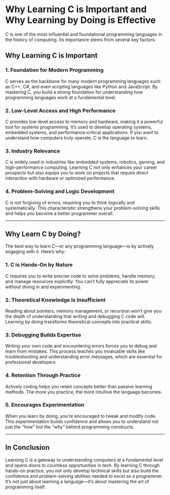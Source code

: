 # Why Learning C is Important and Why Learning by Doing is Effective

C is one of the most influential and foundational programming languages in the history of computing. Its importance stems from several key factors:

## Why Learning C is Important

### 1. Foundation for Modern Programming
C serves as the backbone for many modern programming languages such as C++, C#, and even scripting languages like Python and JavaScript. By mastering C, you build a strong foundation for understanding how programming languages work at a fundamental level.

### 2. Low-Level Access and High Performance
C provides low-level access to memory and hardware, making it a powerful tool for systems programming. It’s used to develop operating systems, embedded systems, and performance-critical applications. If you want to understand how computers truly operate, C is the language to learn.

### 3. Industry Relevance
C is widely used in industries like embedded systems, robotics, gaming, and high-performance computing. Learning C not only enhances your career prospects but also equips you to work on projects that require direct interaction with hardware or optimized performance.

### 4. Problem-Solving and Logic Development
C is not forgiving of errors, requiring you to think logically and systematically. This characteristic strengthens your problem-solving skills and helps you become a better programmer overall.

---

## Why Learn C by Doing?

The best way to learn C—or any programming language—is by actively engaging with it. Here’s why:

### 1. C is Hands-On by Nature
C requires you to write precise code to solve problems, handle memory, and manage resources explicitly. You can’t fully appreciate its power without diving in and experimenting.

### 2. Theoretical Knowledge is Insufficient
Reading about pointers, memory management, or recursion won’t give you the depth of understanding that writing and debugging C code will. Learning by doing transforms theoretical concepts into practical skills.

### 3. Debugging Builds Expertise
Writing your own code and encountering errors forces you to debug and learn from mistakes. This process teaches you invaluable skills like troubleshooting and understanding error messages, which are essential for professional developers.

### 4. Retention Through Practice
Actively coding helps you retain concepts better than passive learning methods. The more you practice, the more intuitive the language becomes.

### 5. Encourages Experimentation
When you learn by doing, you’re encouraged to tweak and modify code. This experimentation builds confidence and allows you to understand not just the "how" but the "why" behind programming constructs.

---

## In Conclusion

Learning C is a gateway to understanding computers at a fundamental level and opens doors to countless opportunities in tech. By learning C through hands-on practice, you not only develop technical skills but also build the confidence and problem-solving abilities needed to excel as a programmer. It’s not just about learning a language—it’s about mastering the art of programming itself.
